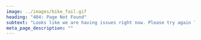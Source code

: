 ```yaml
---
image: ../images/bike_fail.gif
heading: "404: Page Not Found"
subtext: "Looks like we are having issues right now. Please try again later. "
meta_page_description: ""
---
```

